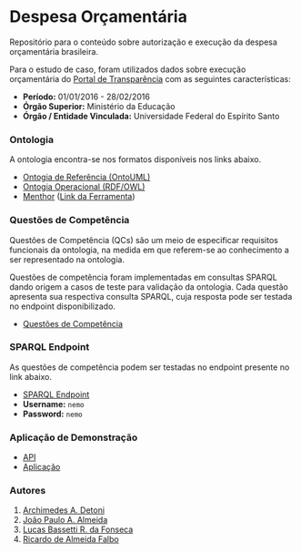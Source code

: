 # Despesa Orçamentária
Repositório para o conteúdo sobre autorização e execução da despesa orçamentária brasileira.

Para o estudo de caso, foram utilizados dados sobre execução orçamentária do [Portal de Transparência](http://www.portaltransparencia.gov.br/) com as seguintes características:

* **Período:** 01/01/2016 - 28/02/2016
* **Órgão Superior:** Ministério da Educação
* **Órgão / Entidade Vinculada:** Universidade Federal do Espírito Santo

### Ontologia

A ontologia encontra-se nos formatos disponíveis nos links abaixo.

* [Ontogia de Referência (OntoUML)](http://ontology.com.br/loa/spec/)
* [Ontogia Operacional (RDF/OWL)](https://github.com/LucasBassetti/despesa-orcamentaria/blob/master/ontologia/loa.owl)
* [Menthor](https://github.com/LucasBassetti/despesa-orcamentaria/blob/master/ontologia/loa.menthor) ([Link da Ferramenta](http://menthor.net))

### Questões de Competência

Questões de Competência (QCs) são um meio de especificar requisitos funcionais da ontologia, na medida em que referem-se ao conhecimento a ser representado na ontologia.

Questões de competência foram implementadas em consultas SPARQL dando origem a casos de teste para validação da ontologia. Cada questão apresenta sua respectiva consulta SPARQL, cuja resposta pode ser testada no endpoint disponibilizado.

* [Questões de Competência](https://github.com/LucasBassetti/despesa-orcamentaria/tree/master/questoes-de-competencia)

### SPARQL Endpoint

As questões de competência podem ser testadas no endpoint presente no link abaixo.

* [SPARQL Endpoint](http://dev.nemo.inf.ufes.br:5820/dpf#!/query)
* **Username:** ``` nemo ```
* **Password:** ``` nemo ```

### Aplicação de Demonstração

* [API](https://github.com/LucasBassetti/despesa-orcamentaria/tree/master/api)
* [Aplicação](https://github.com/LucasBassetti/despesa-orcamentaria/tree/master/loa-app)

### Autores

1. [Archimedes A. Detoni](http://www.informatica.ufes.br/pos-graduacao/PPGI/detalhes-de-pessoal?id=9227)
2. [João Paulo A. Almeida](http://nemo.inf.ufes.br/jpalmeida/)
3. [Lucas Bassetti R. da Fonseca](http://lucasbassetti.com.br)
4. [Ricardo de Almeida Falbo](http://www.inf.ufes.br/~falbo/)
